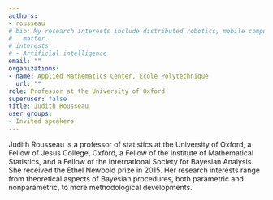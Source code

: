 ```yaml
---
authors:
- rousseau
# bio: My research interests include distributed robotics, mobile computing and programmable
#   matter.
# interests:
# - Artificial intelligence
email: ""
organizations:
- name: Applied Mathematics Center, Ecole Polytechnique
  url: ""
role: Professor at the University of Oxford
superuser: false
title: Judith Rousseau
user_groups:
- Invited speakers
---
```


 Judith Rousseau is a professor of statistics at the University of Oxford, a Fellow of Jesus College, Oxford, a Fellow of the Institute of Mathematical Statistics, and a Fellow of the International Society for Bayesian Analysis. She received the Ethel Newbold prize in 2015.
Her research interests range from theoretical aspects of Bayesian procedures, both parametric and nonparametric, to more methodological developments.

